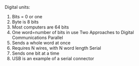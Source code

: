 Digital units:
  1. Bits = 0 or one
  2. Byte is 8 bits
  3. Most computers are 64 bits
  4. One word=number of bits in use
Two Approaches to Digital Communications
Parallel
  1. Sends a whole word at once
  2. Requires N wires, with N word length
Serial
  1. Sends one bit at a time
  2. USB is an example of a serial connector  
